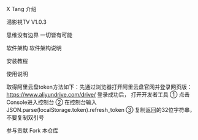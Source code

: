 X Tang
介绍

湯影視TV V1.0.3

思维没有边界 一切皆有可能

软件架构
软件架构说明

安装教程



使用说明


取得阿里云盘token方法如下：先通过浏览器打开阿里云盘官网并登录网页版：https://www.aliyundrive.com/drive/ 登录成功后， 打开开发者工具 ① 点击 Console进入控制台 ② 在控制台输入 JSON.parse(localStorage.token).refresh_token ③ 复制返回的32位字符串，不要复制双引号



参与贡献
Fork 本仓库


